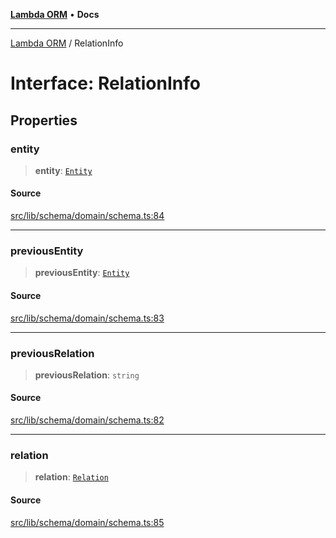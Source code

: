 [**Lambda ORM**](../README.md) • **Docs**

***

[Lambda ORM](../README.md) / RelationInfo

# Interface: RelationInfo

## Properties

### entity

> **entity**: [`Entity`](Entity.md)

#### Source

[src/lib/schema/domain/schema.ts:84](https://github.com/lambda-orm/lambdaorm-base/blob/7ab89b6bcd2fea05971e688ab15feca3a500d972/src/lib/schema/domain/schema.ts#L84)

***

### previousEntity

> **previousEntity**: [`Entity`](Entity.md)

#### Source

[src/lib/schema/domain/schema.ts:83](https://github.com/lambda-orm/lambdaorm-base/blob/7ab89b6bcd2fea05971e688ab15feca3a500d972/src/lib/schema/domain/schema.ts#L83)

***

### previousRelation

> **previousRelation**: `string`

#### Source

[src/lib/schema/domain/schema.ts:82](https://github.com/lambda-orm/lambdaorm-base/blob/7ab89b6bcd2fea05971e688ab15feca3a500d972/src/lib/schema/domain/schema.ts#L82)

***

### relation

> **relation**: [`Relation`](Relation.md)

#### Source

[src/lib/schema/domain/schema.ts:85](https://github.com/lambda-orm/lambdaorm-base/blob/7ab89b6bcd2fea05971e688ab15feca3a500d972/src/lib/schema/domain/schema.ts#L85)

